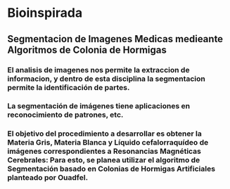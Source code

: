 # Bioinspirada
## Segmentacion de Imagenes Medicas medieante Algoritmos de Colonia de Hormigas
### El analisis de imagenes nos permite la extraccion de informacion, y dentro de esta disciplina la segmentacion permite la identificación de partes.
### La segmentación de imágenes tiene aplicaciones en reconocimiento de patrones, etc.
### El objetivo del procedimiento a desarrollar es obtener la Materia Gris, Materia Blanca y Líquido cefalorraquídeo de imágenes correspondientes a Resonancias Magnéticas Cerebrales: Para esto, se planea utilizar el algoritmo de Segmentación basado en Colonias de Hormigas Artificiales planteado por Ouadfel.